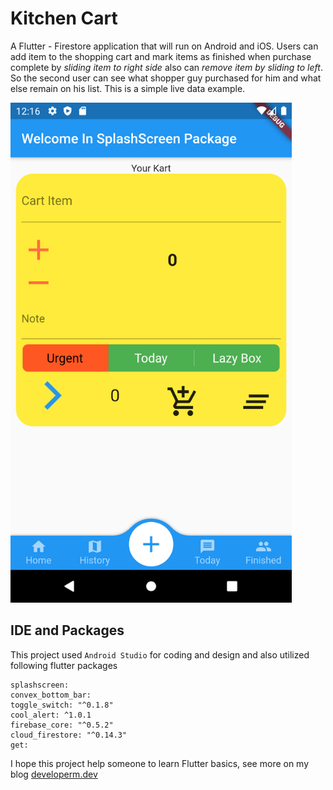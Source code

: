 # Kitchen Cart

A Flutter - Firestore application that will run on Android and  iOS. Users can add item to the shopping cart and mark items  as finished when purchase complete by *sliding item to right side* also can *remove item by sliding to left*. So the second user can see what shopper guy purchased for him and what else remain on his list. This is a simple live data example.

<img src="Screenshot_1605379607.png" width=450>

## IDE and  Packages

This project used `Android Studio` for coding and design and also utilized following flutter packages

```
splashscreen:
convex_bottom_bar:
toggle_switch: "^0.1.8"
cool_alert: ^1.0.1
firebase_core: "^0.5.2"
cloud_firestore: "^0.14.3"
get:
```

 I hope this project help someone to learn Flutter basics, see more on my blog [developerm.dev]()
